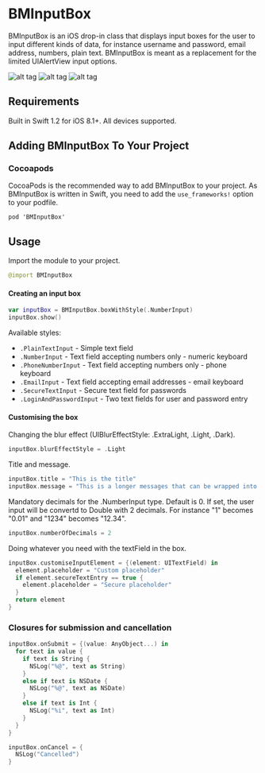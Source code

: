 # BMInputBox

BMInputBox is an iOS drop-in class that displays input boxes for the user to input different kinds of data, for instance username and password, email address, numbers, plain text. BMInputBox is meant as a replacement for the limited UIAlertView input options.

![alt tag](http://blackmirror.media/github/BMInputBoxPlainText.png)
![alt tag](http://blackmirror.media/github/BMInputBoxLogin.png)
![alt tag](http://blackmirror.media/github/BMInputBoxLoginFilled.png)

## Requirements

Built in Swift 1.2 for iOS 8.1+. All devices supported.

## Adding BMInputBox To Your Project

### Cocoapods

CocoaPods is the recommended way to add BMInputBox to your project. As BMInputBox is written in Swift, you need to add the `use_frameworks!` option to your podfile.

```
pod 'BMInputBox'
```

## Usage

Import the module to your project.

```Swift
@import BMInputBox
```

#### Creating an input box

```Swift
var inputBox = BMInputBox.boxWithStyle(.NumberInput)
inputBox.show()
```

Available styles:
* `.PlainTextInput` - Simple text field
* `.NumberInput` - Text field accepting numbers only - numeric keyboard
* `.PhoneNumberInput` - Text field accepting numbers only - phone keyboard
* `.EmailInput` - Text field accepting email addresses -  email keyboard
* `.SecureTextInput` - Secure text field for passwords
* `.LoginAndPasswordInput` - Two text fields for user and password entry

#### Customising the box

Changing the blur effect (UIBlurEffectStyle: .ExtraLight, .Light, .Dark).

```Swift
inputBox.blurEffectStyle = .Light
```

Title and message.

```Swift
inputBox.title = "This is the title"
inputBox.message = "This is a longer messages that can be wrapped into multiple lines but maximum three."
```

Mandatory decimals for the .NumberInput type. Default is 0. If set, the user input will be convertd to Double with 2 decimals. For instance "1" becomes "0.01" and "1234" becomes "12.34".

```Swift
inputBox.numberOfDecimals = 2
```

Doing whatever you need with the textField in the box.

```Swift
inputBox.customiseInputElement = {(element: UITextField) in
  element.placeholder = "Custom placeholder"
  if element.secureTextEntry == true {
    element.placeholder = "Secure placeholder"
  }
  return element
}
```

### Closures for submission and cancellation

```Swift
inputBox.onSubmit = {(value: AnyObject...) in
  for text in value {
    if text is String {
      NSLog("%@", text as String)
    }
    else if text is NSDate {
      NSLog("%@", text as NSDate)
    }
    else if text is Int {
      NSLog("%i", text as Int)
    }
  }
}
```
```Swift
inputBox.onCancel = {
  NSLog("Cancelled")
}
```
